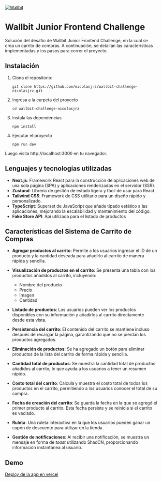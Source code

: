 [![Wallbit](./assets/logo.jpg)](https://wallbit.io/)

# Wallbit Junior Frontend Challenge

Solución del desafío de Wallbit Junior Frontend Challenge, en la cual se crea un carrito de compras. A continuación, se detallan las características implementadas y los pasos para correr el proyecto.

## Instalación

1. Clona el repositorio:

    ````
    git clone https://github.com/nicolasjrz/wallbit-challenge-nicolasjrz.git
    ````

2. Ingresa a la carpeta del proyecto
    ````
    cd wallbit-challenge-nicolasjrz
    ````

3. Instala las dependencias
    ````
    npm install
    ````

3. Ejecutar el proyecto
    ````
    npm run dev
    ````

Luego visita http://localhost:3000 en tu navegador.
    

## Lenguajes y tecnologías utilizadas

- **Next.js**: Framework React para la construcción de aplicaciones web de una sola página (SPA) y aplicaciones renderizadas en el servidor (SSR).
- **Zustand**: Librería de gestión de estado ligera y fácil de usar para React.
- **Tailwind CSS**: Framework de CSS utilitario para un diseño rápido y personalizado.
- **TypeScript**: Superset de JavaScript que añade tipado estático a las aplicaciones, mejorando la escalabilidad y mantenimiento del código.
- **Fake Store API**: Api utilizada para el listado de productos




## Características del Sistema de Carrito de Compras

- **Agregar productos al carrito**: Permite a los usuarios ingresar el ID de un producto y la cantidad deseada para añadirlo al carrito de manera rápida y sencilla.

- **Visualización de productos en el carrito**: Se presenta una tabla con los productos añadidos al carrito, incluyendo:
  - Nombre del producto
  - Precio
  - Imagen
  - Cantidad

- **Listado de productos**: Los usuarios pueden ver los productos disponibles con su información y añadirlos al carrito directamente desde esta vista.

- **Persistencia del carrito**: El contenido del carrito se mantiene incluso después de recargar la página, garantizando que no se pierdan los productos agregados.

- **Eliminación de productos**: Se ha agregado un botón para eliminar productos de la lista del carrito de forma rápida y sencilla.

- **Cantidad total de productos**: Se muestra la cantidad total de productos añadidos al carrito, lo que ayuda a los usuarios a tener un resumen rápido.

- **Costo total del carrito**: Calcula y muestra el costo total de todos los productos en el carrito, permitiendo a los usuarios conocer el total de su compra.

- **Fecha de creación del carrito**: Se guarda la fecha en la que se agregó el primer producto al carrito. Esta fecha persiste y se reinicia si el carrito es vaciado.

- **Ruleta**: Una ruleta interactiva en la que los usuarios pueden ganar un cupón de descuento para utilizar en la tienda.

- **Gestión de notificaciones**: Al recibir una notificación, se muestra un mensaje en forma de *toast* utilizando ShadCN, proporcionando información instantánea al usuario.


## Demo

[Deploy de la app en vercel](https://wallbit-challenge-nicolasjrz.vercel.app/)


